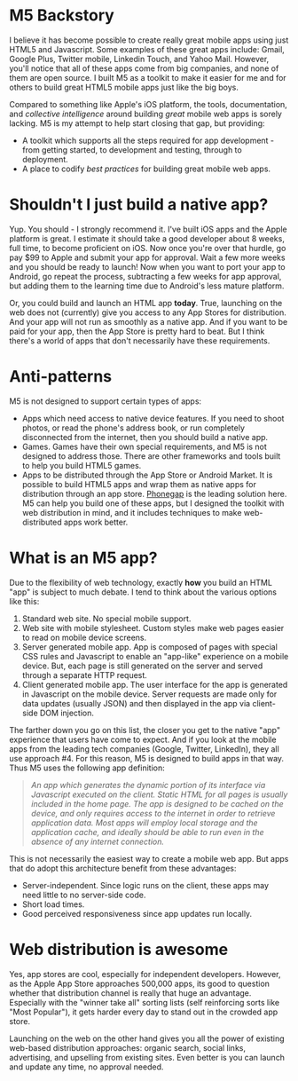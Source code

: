 M5 Backstory
============
I believe it has become possible to create really great mobile apps using just HTML5 and Javascript. Some
examples of these great apps include: Gmail, Google Plus, Twitter mobile, Linkedin Touch, and Yahoo Mail.
However, you'll notice that all of these apps come from big companies, and none of them are open source.
I built M5 as a toolkit to make it easier for me and for others to build great HTML5 mobile apps just like
the big boys.

Compared to something like Apple's iOS platform, the tools, documentation, and _collective intelligence_ around
building _great_ mobile web apps is sorely lacking. M5 is my attempt to help start closing that gap, but
providing:

* A toolkit which supports all the steps required for app development - from getting started, to development
and testing, through to deployment.
* A place to codify _best practices_ for building great mobile web apps. 

Shouldn't I just build a native app?
======================================
Yup. You should - I strongly recommend it. I've built iOS apps and the Apple platform is great. I
estimate it should take a good developer about 8 weeks, full time, to become proficient on iOS. 
Now once you're over that hurdle, go pay $99 to Apple and submit your app for approval. Wait a
few more weeks and you should be ready to launch! Now when you want to port your app to Android,
go repeat the process, subtracting a few weeks for app approval, but adding them to the learning
time due to Android's less mature platform.

Or, you could build and launch an HTML app **today**. True, launching on the web does not (currently)
give you access to any App Stores for distribution. And your app will not run as smoothly as
a native app. And if you want to be paid for your app, then the App Store is pretty hard to beat.
But I think there's a world of apps that don't necessarily have these requirements. 

Anti-patterns
==============
M5 is not designed to support certain types of apps:

* Apps which need access to native device features. If you need to shoot photos, or read the
phone's address book, or run completely disconnected from the internet, then you should build a native app.
* Games. Games have their own special requirements, and M5 is not designed to address those. There are other frameworks and tools built to help you build HTML5 games.
* Apps to be distributed through the App Store or Android Market. It is possible to build HTML5 apps and 
wrap them as native apps for distribution through an app store. [Phonegap](http://phonegap.com) is the
leading solution here. M5 can help you build one of these apps, but I designed the toolkit with web distribution
in mind, and it includes techniques to make web-distributed apps work better.


What is an M5 app?
==================

Due to the flexibility of web technology, exactly **how** you build an HTML "app" is subject to much
debate. I tend to think about the various options like this:

1. Standard web site. No special mobile support.
1. Web site with mobile stylesheet. Custom styles make web pages easier to read on mobile device screens.
1. Server generated mobile app. App is composed of pages with special CSS rules and Javascript to enable
an "app-like" experience on a mobile device. But, each page is still generated on the server and served
through a separate HTTP request.
1. Client generated mobile app. The user interface for the app is generated in Javascript on the
mobile device. Server requests are made only for data updates (usually JSON) and then displayed in
the app via client-side DOM injection.

The farther down you go on this list, the closer you get to the native "app" experience that users
have come to expect. And if you look at the mobile apps from the leading tech companies (Google,
Twitter, LinkedIn), they all use approach #4. For this reason, M5 is designed to build apps
in that way. Thus M5 uses the following app definition:

> *An app which generates the dynamic portion of its interface via Javascript executed on the client.
Static HTML for all pages is usually included in the home page. The app is designed to be cached on the 
device, and only requires access to the internet in order to retrieve application data.
Most apps will employ local storage and the application cache, and ideally should be able to
run even in the absence of any internet connection.*

This is not necessarily the easiest way to create a mobile web app. But apps that do adopt this architecture
benefit from these advantages:

* Server-independent. Since logic runs on the client, these apps may need little to no server-side
code.
* Short load times.
* Good perceived responsiveness since app updates run locally.

Web distribution is awesome
===========================
Yes, app stores are cool, especially for independent developers. However, as the Apple App Store 
approaches 500,000 apps, its good to question whether that distribution channel is really that 
huge an advantage. Especially with the "winner take all" sorting lists (self reinforcing sorts like 
"Most Popular"), it gets harder every day to stand out in the crowded app store.

Launching on the web on the other hand gives you all the power of existing web-based distribution
approaches: organic search, social links, advertising, and upselling from existing sites. Even better
is you can launch and update any time, no approval needed.

